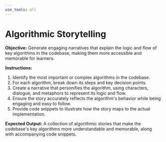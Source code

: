 ```yaml
---
use_tools: all
---
```

# Algorithmic Storytelling

**Objective:** Generate engaging narratives that explain the logic and flow of key algorithms in the codebase, making them more accessible and memorable for learners.

**Instructions:**
1. Identify the most important or complex algorithms in the codebase.
2. For each algorithm, break down its steps and key decision points.
3. Create a narrative that personifies the algorithm, using characters, dialogue, and metaphors to represent its logic and flow.
4. Ensure the story accurately reflects the algorithm's behavior while being engaging and easy to follow.
5. Provide code snippets to illustrate how the story maps to the actual implementation.

**Expected Output:** A collection of algorithmic stories that make the codebase's key algorithms more understandable and memorable, along with accompanying code snippets.
